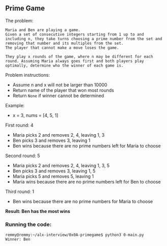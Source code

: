 ## Prime Game

The problem:
```
Maria and Ben are playing a game. 
Given a set of consecutive integers starting from 1 up to and including n, they take turns choosing a prime number from the set and removing that number and its multiples from the set. 
The player that cannot make a move loses the game.

They play x rounds of the game, where n may be different for each round. Assuming Maria always goes first and both players play optimally, determine who the winner of each game is.
```

Problem instructions:
- Assume n and x will not be larger than 10000
- Return name of the player that won most rounds
- Return `None` if winner cannot be determined

Example:
- x = 3, nums = [4, 5, 1]

First round: 4
- Maria picks 2 and removes 2, 4, leaving 1, 3
- Ben picks 3 and removes 3, leaving 1
- Ben wins because there are no prime numbers left for Maria to choose

Second round: 5
- Maria picks 2 and removes 2, 4, leaving 1, 3, 5
- Ben picks 3 and removes 3, leaving 1, 5
- Maria picks 5 and removes 5, leaving 1
- Maria wins because there are no prime numbers left for Ben to choose

Third round: 1
- Ben wins because there are no prime numbers for Maria to choose

**Result: Ben has the most wins**

### Running the code:
```
remmy@remmy:~/alx-interview/0x0A-primegame$ python3 0-main.py 
Winner: Ben
```